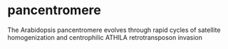 # pancentromere
The Arabidopsis pancentromere evolves through rapid cycles of satellite homogenization and centrophilic ATHILA retrotransposon invasion
